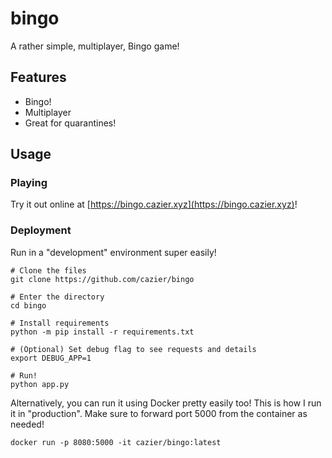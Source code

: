 # bingo

A rather simple, multiplayer, Bingo game!

## Features
- Bingo!
- Multiplayer
- Great for quarantines!

## Usage
### Playing
Try it out online at [https://bingo.cazier.xyz](https://bingo.cazier.xyz)!

### Deployment
Run in a "development" environment super easily!

```
# Clone the files
git clone https://github.com/cazier/bingo

# Enter the directory
cd bingo

# Install requirements
python -m pip install -r requirements.txt

# (Optional) Set debug flag to see requests and details
export DEBUG_APP=1

# Run!
python app.py
```

Alternatively, you can run it using Docker pretty easily too! This is how I run it in "production". Make sure to forward port 5000 from the container as needed!

```
docker run -p 8080:5000 -it cazier/bingo:latest
```

